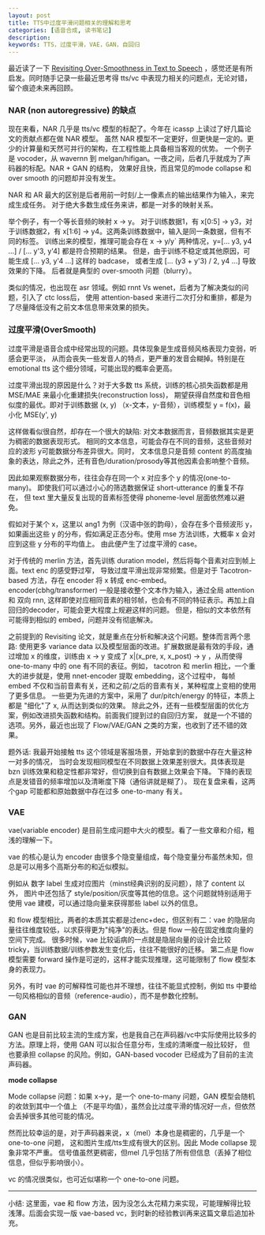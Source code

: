 ```yaml
---
layout: post
title: TTS中过度平滑问题相关的理解和思考
categories: [语音合成, 读书笔记]
description: 
keywords: TTS，过度平滑，VAE，GAN，自回归
---
```


最近读了一下 [Revisiting Over-Smoothness in Text to Speech](https://arxiv.org/pdf/2202.13066.pdf)
，感觉还是有所启发。同时随手记录一些最近思考得 tts/vc 中表现力相关的问题点，无论对错，留个痕迹未来再回顾。

### NAR (non autoregressive) 的缺点

现在来看，NAR 几乎是 tts/vc 模型的标配了。今年在 icassp 上读过了好几篇论文的贡献点都在做 NAR 模型。 
虽然 NAR 模型不一定更好，但更快是一定的。更少的计算量和天然可并行的架构，在工程性能上具备相当客观的优势。
一个例子是 vocoder，从 wavernn 到 melgan/hifigan。一夜之间，后者几乎就成为了声码器的标配。NAR + GAN 的结构，
效果好且快，而且常见的mode collapse 和over smooth 的问题却并没有发生。

NAR 和 AR 最大的区别是后者用前一时刻/上一像素点的输出结果作为输入，来完成生成任务。
对于绝大多数生成任务来讲，都是一对多的映射关系。

举个例子，有一个等长音频的映射 x -> y。 对于训练数据1，有 
x[0:5] -> y3，对于训练数据2，有 x[1:6] -> y4。这两条训练数据中，输入是同一条数据，但有不同的标签。 
训练出来的模型，推理可能会存在 x -> y/y` 两种情况，y=[... y3, y4 ...] / [... y'3, y'4] 都是符合预期的结果。
但是，由于训练不稳定或其他原因，可能生成 [... y3, y'4 ...] 这样的 badcase，
或者生成 [... (y3 + y'3) / 2, y4 ...] 导致效果的下降。
后者就是典型的 over-smooth 问题（blurry）。

类似的情况，也出现在 asr 领域。例如 rnnt Vs wenet，后者为了解决类似的问题，引入了 ctc loss后，
使用 attention-based 来进行二次打分和重排，都是为了尽量降低没有之前文本信息带来效果的损失。
  
### 过度平滑(OverSmooth)

过度平滑是语音合成中经常出现的问题。具体现象是生成音频风格表现力变弱，听感会更平淡，
从而会丧失一些发音人的特点，更严重的发音会糊掉。特别是在 emotional tts 这个细分领域，可能出现的概率会更高。

过度平滑出现的原因是什么？对于大多数 tts 系统，训练的核心损失函数都是用 MSE/MAE 来最小化重建损失(reconstruction loss)，
期望获得自然度和音色相似度的最优。即对于训练数据 (x, y) （x-文本，y-音频），训练模型 y = f(x)，最小化 MSE(y', y)

这样做看似很自然，却存在一个很大的缺陷: 对文本数据而言，音频数据其实是更为稠密的数据表现形式。
相同的文本信息，可能会存在不同的音频，这些音频对应的波形 y可能数据分布差异很大。同时，
文本信息只是音频 content 的高度抽象的表达，除此之外，还有音色/duration/prosody等其他因素会影响整个音频。

因此如果观察数据分布，往往会存在同一个 x 对应多个 y 的情况(one-to-many)。
即使我们可以通过小心的筛选数据保证 short-utterance 的重复不存在，
但 text 里大量反复出现的音素标签使得 phoneme-level 层面依然难以避免。

假如对于某个 x，这里以 ang1 为例（汉语中张的韵母），会存在多个音频波形 y，
如果画出这些 y 的分布，假如满足正态分布。使用 mse 方法训练，大概率 x 会对应到这些 y 分布的平均值上。
由此便产生了过度平滑的 case。

对于传统的 merlin 方法，首先训练 duration model，然后将每个音素对应到帧上面。text enc 的感受野过窄，
导致过度平滑出现非常频繁。但是对于 Tacotron-based 方法，存在 encoder 将 x 转成 enc-embed。
encoder(cbhg/transformer) 一般是接收整个文本作为输入，通过全局 attention 和 双向 rnn,
这样即使对应相同音素的相邻帧，也会有不同的特征表示。再加上自回归的decoder，可能会更大程度上规避这样的问题。
但是，相似的文本依然有可能得到相似的 embed，问题并没有彻底解决。

之前提到的 Revisiting 论文，就是重点在分析和解决这个问题。整体而言两个思路:
使用更多 variance data 以及模型层面的改进。扩展数据是最有效的手段，通过增加 x 的维度，训练由 x -> y
变成了 x|(x_pre, x, x_post) -> y ，从而使得 one-to-many 中的 one 有不同的表征。例如，
tacotron 和 merlin 相比，一个重大的进步就是，使用 nnet-encoder 提取 embedding，这个过程中，
每帧 embed 不仅和当前音素有关，还和之前/之后的音素有关，某种程度上变相的使用了更多信息。
一些更为先进的方案中，采用了 dur/pitch/energy 的特征，本质上都是 "细化"了 x, 从而达到类似的效果。
除此之外，还有一些模型层面的优化方案，例如改进损失函数和结构。前面我们提到过的自回归方案，
就是一个不错的选项。另外，最近也出现了 Flow/VAE/GAN 之类的方案，也收到了还不错的效果。

题外话: 我最开始接触 tts 这个领域是客服场景，开始拿到的数据中存在大量这种一对多的情况，
当时会发现相同模型在不同数据上效果差别很大。具体表现是bzn 训练效果和稳定性都非常好，但切换到自有数据上效果会下降。
下降的表现点是发错音的频率增加以及清晰度下降（通俗讲就是糊了）。
现在复盘来看，这两个gap 可能都和原始数据中存在过多 one-to-many 有关。

### VAE 

vae(variable encoder) 是目前生成问题中大火的模型。看了一些文章和介绍，粗浅的理解一下。

vae 的核心是认为 encoder 由很多个隐变量组成，每个隐变量分布虽然未知，但总是可以用多个高斯分布的和近似模拟。

例如从 数字 label 生成对应图片（minst经典识别的反问题），除了 content 以外，
图片中还包括了 style/position/灰度等其他的信息。这个问题就特别适用于使用 vae 建模，可以通过隐向量来获得那些 label 以外的信息。

和 flow 模型相比，两者的本质其实都是过enc+dec，但区别有二：vae 的隐层向量往往维度较低，以求获得更为"纯净"的表达。但是 flow 一般在固定维度向量的空间下完成。
很多时候，vae 比较诟病的一点就是隐层向量的设计会比较 tricky，当训练数据/训练参数发生变化后，往往不能很好的迁移。
第二点是 flow 模型需要 forward 操作是可逆的，这样才能实现推理，这可能限制了 flow 模型本身的表现力。

另外，有时 vae 的可解释性可能也并不理想，往往不能显式控制，例如 tts 中要给一句风格相似的音频（reference-audio），而不是参数化控制。

### GAN

GAN 也是目前比较主流的生成方案，也是我自己在声码器/vc中实际使用比较多的方法。原理上将，使用 GAN 可以拟合任意分布，生成的清晰度一般比较好，
但也要承担 collapse 的风险。例如，GAN-based vocoder 已经成为了目前的主流声码器。

**mode collapse**

Mode collapse 问题：如果 x->y，是一个 one-to-many 问题，GAN 模型会随机的收敛到其中一个值上
（不是平均值），虽然会比过度平滑的情况好一点，但依然会丢掉很多其他可能的情况。

然而比较幸运的是，对于声码器来说，x（mel）本身也是稠密的，几乎是一个 one-to-one 问题，
这和图片生成/tts生成有很大的区别。因此 Mode collapse 现象非常不严重。
信号值虽然更稠密，但mel 几乎包括了所有但信息（丢掉了相位信息，但似乎影响很小）。

vc 的情况很类似，也可近似堪称一个 one-to-one 问题。

--- 
小结:
这里面，vae 和 flow 方法，因为没怎么太花精力来实现，可能理解得比较浅薄。后面会实现一版 vae-based vc，到时新的经验教训再来这篇文章后追加补充。